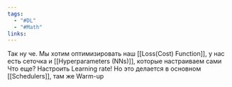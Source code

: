 ```yaml
---
tags:
  - "#DL"
  - "#Math"
links:
---
```

Так ну че. Мы хотим оптимизировать наш [[Loss(Cost) Function]], у нас есть сеточка и [[Hyperparameters (NNs)]], которые настраиваем сами
Что еще? Настроить Learning rate! Но это делается в основном [[Schedulers]], там же Warm-up
